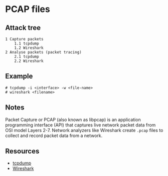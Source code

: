 # PCAP files

## Attack tree

```text
1 Capture packets
    1.1 tcpdump
    1.2 Wireshark
2 Analyse packets (packet tracing)
    2.1 tcpdump
    2.2 Wireshark
```

## Example

```text
# tcpdump -i <interface> -w <file-name>
# wireshark <filename>
```

## Notes

Packet Capture or PCAP (also known as libpcap) is an application programming interface (API) that captures live 
network packet data from OSI model Layers 2-7. Network analyzers like Wireshark create `.pcap` files to collect and 
record packet data from a network. 

## Resources

* [tcpdump](https://www.tcpdump.org/)
* [Wireshark](https://www.wireshark.org/)